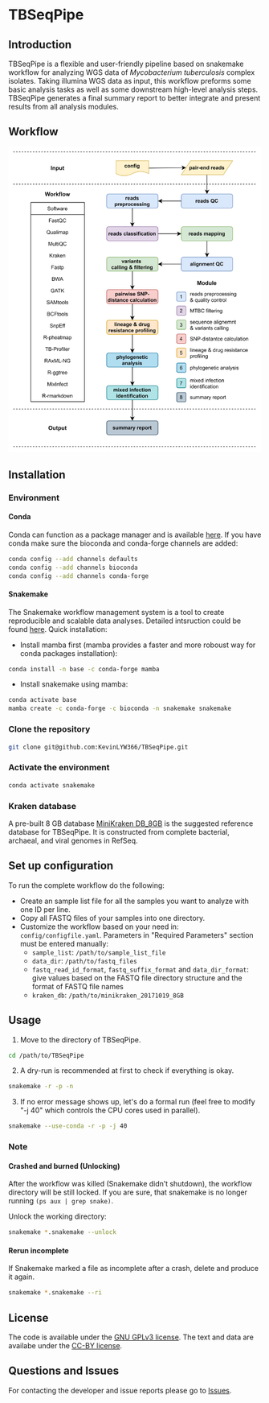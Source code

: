 # TBSeqPipe

## Introduction

TBSeqPipe is a flexible and user-friendly pipeline based on snakemake workflow for analyzing WGS data of *Mycobacterium tuberculosis* complex isolates. Taking illumina WGS data as input, this workflow preforms some basic analysis tasks as well as some downstream high-level analysis steps. TBSeqPipe generates a final summary report to better integrate and present results from all analysis modules.

## Workflow

![Workflow](/flowchart/flowchart.png)

## Installation

### Environment

#### Conda

Conda can function as a package manager and is available [here](https://docs.conda.io/en/latest/miniconda.html). If you have conda make sure the bioconda and conda-forge channels are added:

```bash
conda config --add channels defaults
conda config --add channels bioconda
conda config --add channels conda-forge
```

#### Snakemake

The Snakemake workflow management system is a tool to create reproducible and scalable data analyses. Detailed intsruction could be found [here](https://snakemake.readthedocs.io/en/stable/getting_started/installation.html). Quick installation:

* Install mamba first (mamba provides a faster and more roboust way for conda packages installation):
```bash
conda install -n base -c conda-forge mamba
```
* Install snakemake using mamba:
```bash
conda activate base
mamba create -c conda-forge -c bioconda -n snakemake snakemake
```

### Clone the repository

```bash
git clone git@github.com:KevinLYW366/TBSeqPipe.git
```

### Activate the environment

```bash
conda activate snakemake
```

### Kraken database

A pre-built 8 GB database [MiniKraken DB_8GB](https://ccb.jhu.edu/software/kraken/dl/minikraken_20171019_8GB.tgz) is the suggested reference database for TBSeqPipe. It is constructed from complete bacterial, archaeal, and viral genomes in RefSeq.

## Set up configuration

To run the complete workflow do the following:

* Create an sample list file for all the samples you want to analyze with one ID per line.
* Copy all FASTQ files of your samples into one directory.
* Customize the workflow based on your need in: `config/configfile.yaml`. Parameters in "Required Parameters" section must be entered manually:
  * `sample_list`: `/path/to/sample_list_file`
  * `data_dir`: `/path/to/fastq_files`
  * `fastq_read_id_format`, `fastq_suffix_format` and `data_dir_format`: give values based on the FASTQ file directory structure and the format of FASTQ file names
  * `kraken_db`: `/path/to/minikraken_20171019_8GB`

## Usage

1. Move to the directory of TBSeqPipe.

```bash
cd /path/to/TBSeqPipe
```

2. A dry-run is recommended at first to check if everything is okay.

```bash
snakemake -r -p -n
```

3. If no error message shows up, let's do a formal run (feel free to modify "-j 40" which controls the CPU cores used in parallel).

```bash
snakemake --use-conda -r -p -j 40
```

### Note

#### Crashed and burned (Unlocking)

After the workflow was killed (Snakemake didn’t shutdown), the workflow directory will be still locked. If you are sure, that snakemake is no longer running `(ps aux | grep snake)`.

Unlock the working directory:

```bash
snakemake *.snakemake --unlock
```

#### Rerun incomplete

If Snakemake marked a file as incomplete after a crash, delete and produce it again.

```bash
snakemake *.snakemake --ri
```
 
## License

The code is available under the [GNU GPLv3 license](https://choosealicense.com/licenses/gpl-3.0/). The text and data are availabe under the [CC-BY license](https://choosealicense.com/licenses/cc-by-4.0/).

## Questions and Issues

For contacting the developer and issue reports please go to [Issues](https://github.com/KevinLYW366/TBSeqPipe/issues).

